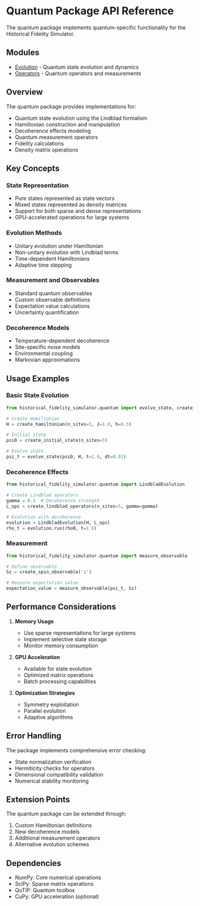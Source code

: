 # Quantum Package API Reference

The quantum package implements quantum-specific functionality for the Historical Fidelity Simulator.

## Modules

- [Evolution](evolution.md) - Quantum state evolution and dynamics
- [Operators](operators.md) - Quantum operators and measurements

## Overview

The quantum package provides implementations for:
- Quantum state evolution using the Lindblad formalism
- Hamiltonian construction and manipulation
- Decoherence effects modeling
- Quantum measurement operators
- Fidelity calculations
- Density matrix operations

## Key Concepts

### State Representation
- Pure states represented as state vectors
- Mixed states represented as density matrices
- Support for both sparse and dense representations
- GPU-accelerated operations for large systems

### Evolution Methods
- Unitary evolution under Hamiltonian
- Non-unitary evolution with Lindblad terms
- Time-dependent Hamiltonians
- Adaptive time stepping

### Measurement and Observables
- Standard quantum observables
- Custom observable definitions
- Expectation value calculations
- Uncertainty quantification

### Decoherence Models
- Temperature-dependent decoherence
- Site-specific noise models
- Environmental coupling
- Markovian approximations

## Usage Examples

### Basic State Evolution
```python
from historical_fidelity_simulator.quantum import evolve_state, create_hamiltonian

# Create Hamiltonian
H = create_hamiltonian(n_sites=5, J=1.0, h=0.5)

# Initial state
psi0 = create_initial_state(n_sites=5)

# Evolve state
psi_t = evolve_state(psi0, H, t=1.0, dt=0.01)
```

### Decoherence Effects
```python
from historical_fidelity_simulator.quantum import LindbladEvolution

# Create Lindblad operators
gamma = 0.1  # Decoherence strength
L_ops = create_lindblad_operators(n_sites=5, gamma=gamma)

# Evolution with decoherence
evolution = LindbladEvolution(H, L_ops)
rho_t = evolution.run(rho0, t=1.0)
```

### Measurement
```python
from historical_fidelity_simulator.quantum import measure_observable

# Define observable
Sz = create_spin_observable('z')

# Measure expectation value
expectation_value = measure_observable(psi_t, Sz)
```

## Performance Considerations

1. **Memory Usage**
   - Use sparse representations for large systems
   - Implement selective state storage
   - Monitor memory consumption

2. **GPU Acceleration**
   - Available for state evolution
   - Optimized matrix operations
   - Batch processing capabilities

3. **Optimization Strategies**
   - Symmetry exploitation
   - Parallel evolution
   - Adaptive algorithms

## Error Handling

The package implements comprehensive error checking:
- State normalization verification
- Hermiticity checks for operators
- Dimensional compatibility validation
- Numerical stability monitoring

## Extension Points

The quantum package can be extended through:
1. Custom Hamiltonian definitions
2. New decoherence models
3. Additional measurement operators
4. Alternative evolution schemes

## Dependencies

- NumPy: Core numerical operations
- SciPy: Sparse matrix operations
- QuTiP: Quantum toolbox
- CuPy: GPU acceleration (optional) 